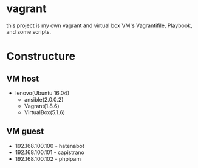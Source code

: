 # vagrant
this project is my own vagrant and virtual box VM's Vagrantifile, Playbook, and some scripts.

# Constructure
## VM host
* lenovo(Ubuntu 16.04)
  * ansible(2.0.0.2)
  * Vagrant(1.8.6)
  * VirtualBox(5.1.6)

## VM guest
* 192.168.100.100 - hatenabot
* 192.168.100.101 - capistrano
* 192.168.100.102 - phpipam
